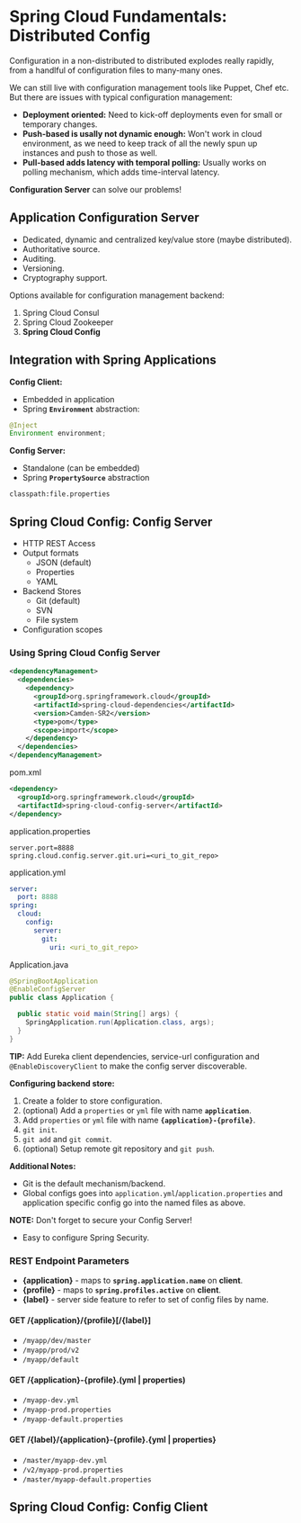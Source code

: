 # Spring Cloud Fundamentals: Distributed Config

Configuration in a non-distributed to distributed explodes really rapidly, from a handlful of configuration files to many-many ones.

We can still live with configuration management tools like Puppet, Chef etc. But there are issues with typical configuration management:

- **Deployment oriented:** Need to kick-off deployments even for small or temporary changes.
- **Push-based is usally not dynamic enough:** Won't work in cloud environment, as we need to keep track of all the newly spun up instances and push to those as well.
- **Pull-based adds latency with temporal polling:** Usually works on polling mechanism, which adds time-interval latency.

**Configuration Server** can solve our problems!

## Application Configuration Server

- Dedicated, dynamic and centralized key/value store (maybe distributed).
- Authoritative source.
- Auditing.
- Versioning.
- Cryptography support.

Options available for configuration management backend:

1. Spring Cloud Consul
2. Spring Cloud Zookeeper
3. **Spring Cloud Config**

## Integration with Spring Applications

**Config Client:**

- Embedded in application
- Spring **`Environment`** abstraction:

```java
@Inject
Environment environment;
```

**Config Server:**

- Standalone (can be embedded)
- Spring **`PropertySource`** abstraction

```properties
classpath:file.properties
```

## Spring Cloud Config: Config Server

- HTTP REST Access
- Output formats
  - JSON (default)
  - Properties
  - YAML
- Backend Stores
  - Git (default)
  - SVN
  - File system
- Configuration scopes

### Using Spring Cloud Config Server

```xml
<dependencyManagement>
  <dependencies>
    <dependency>
      <groupId>org.springframework.cloud</groupId>
      <artifactId>spring-cloud-dependencies</artifactId>
      <version>Camden-SR2</version>
      <type>pom</type>
      <scope>import</scope>
    </dependency>
  </dependencies>
</dependencyManagement>
```

pom.xml

```xml
<dependency>
  <groupId>org.springframework.cloud</groupId>
  <artifactId>spring-cloud-config-server</artifactId>
</dependency>
```

application.properties

```properties
server.port=8888
spring.cloud.config.server.git.uri=<uri_to_git_repo>
```

application.yml

```yml
server:
  port: 8888
spring:
  cloud:
    config:
      server:
        git:
          uri: <uri_to_git_repo>
```

Application.java

```java
@SpringBootApplication
@EnableConfigServer
public class Application {

  public static void main(String[] args) {
    SpringApplication.run(Application.class, args);
  }
}
```

**TIP:** Add Eureka client dependencies, service-url configuration and `@EnableDiscoveryClient` to make the config server discoverable.

**Configuring backend store:**

1. Create a folder to store configuration.
2. (optional) Add a `properties` or `yml` file with name **`application`**.
3. Add `properties` or `yml` file with name **`{application}-{profile}`**.
4. `git init`.
5. `git add` and `git commit`.
6. (optional) Setup remote git repository and `git push`.

**Additional Notes:**

- Git is the default mechanism/backend.
- Global configs goes into `application.yml`/`application.properties` and application specific config go into the named files as above.

**NOTE:** Don't forget to secure your Config Server!

- Easy to configure Spring Security.

### REST Endpoint Parameters

- **{application}** - maps to **`spring.application.name`** on **client**.
- **{profile}** - maps to **`spring.profiles.active`** on **client**.
- **{label}** - server side feature to refer to set of config files by name.

#### GET /{application}/{profile}[/{label}]

- `/myapp/dev/master`
- `/myapp/prod/v2`
- `/myapp/default`

#### GET /{application}-{profile}.(yml | properties)

- `/myapp-dev.yml`
- `/myapp-prod.properties`
- `/myapp-default.properties`

#### GET /{label}/{application}-{profile}.{yml | properties}

- `/master/myapp-dev.yml`
- `/v2/myapp-prod.properties`
- `/master/myapp-default.properties`

## Spring Cloud Config: Config Client

